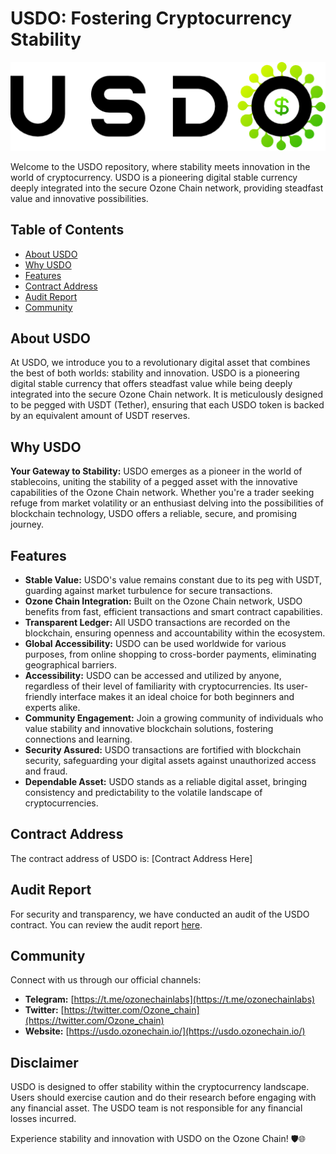 # USDO: Fostering Cryptocurrency Stability

![USDO Logo](/logodark.png)

Welcome to the USDO repository, where stability meets innovation in the world of cryptocurrency. USDO is a pioneering digital stable currency deeply integrated into the secure Ozone Chain network, providing steadfast value and innovative possibilities.

## Table of Contents

- [About USDO](#about-usdo)
- [Why USDO](#why-usdo)
- [Features](#features)
- [Contract Address](#contract-address)
- [Audit Report](#audit-report)
- [Community](#community)

## About USDO

At USDO, we introduce you to a revolutionary digital asset that combines the best of both worlds: stability and innovation. USDO is a pioneering digital stable currency that offers steadfast value while being deeply integrated into the secure Ozone Chain network. It is meticulously designed to be pegged with USDT (Tether), ensuring that each USDO token is backed by an equivalent amount of USDT reserves.

## Why USDO

**Your Gateway to Stability:** USDO emerges as a pioneer in the world of stablecoins, uniting the stability of a pegged asset with the innovative capabilities of the Ozone Chain network. Whether you're a trader seeking refuge from market volatility or an enthusiast delving into the possibilities of blockchain technology, USDO offers a reliable, secure, and promising journey.

## Features

- **Stable Value:** USDO's value remains constant due to its peg with USDT, guarding against market turbulence for secure transactions.
- **Ozone Chain Integration:** Built on the Ozone Chain network, USDO benefits from fast, efficient transactions and smart contract capabilities.
- **Transparent Ledger:** All USDO transactions are recorded on the blockchain, ensuring openness and accountability within the ecosystem.
- **Global Accessibility:** USDO can be used worldwide for various purposes, from online shopping to cross-border payments, eliminating geographical barriers.
- **Accessibility:** USDO can be accessed and utilized by anyone, regardless of their level of familiarity with cryptocurrencies. Its user-friendly interface makes it an ideal choice for both beginners and experts alike.
- **Community Engagement:** Join a growing community of individuals who value stability and innovative blockchain solutions, fostering connections and learning.
- **Security Assured:** USDO transactions are fortified with blockchain security, safeguarding your digital assets against unauthorized access and fraud.
- **Dependable Asset:** USDO stands as a reliable digital asset, bringing consistency and predictability to the volatile landscape of cryptocurrencies.

## Contract Address

The contract address of USDO is: [Contract Address Here]

## Audit Report

For security and transparency, we have conducted an audit of the USDO contract. You can review the audit report [here](https://auditreportlink).

## Community

Connect with us through our official channels:

- **Telegram:** [https://t.me/ozonechainlabs](https://t.me/ozonechainlabs)
- **Twitter:** [https://twitter.com/Ozone_chain](https://twitter.com/Ozone_chain)
- **Website:** [https://usdo.ozonechain.io/](https://usdo.ozonechain.io/)


## Disclaimer

USDO is designed to offer stability within the cryptocurrency landscape. Users should exercise caution and do their research before engaging with any financial asset. The USDO team is not responsible for any financial losses incurred.

Experience stability and innovation with USDO on the Ozone Chain! 🛡️🌐
